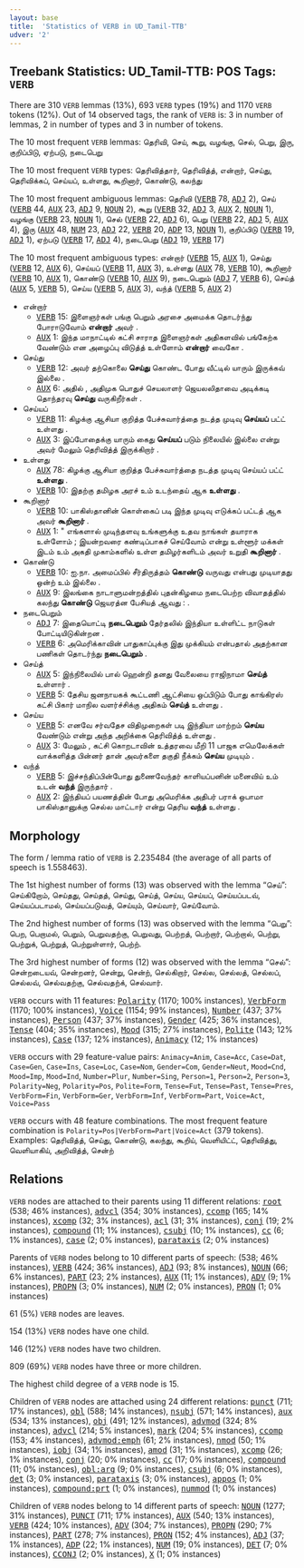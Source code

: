 ```yaml
---
layout: base
title:  'Statistics of VERB in UD_Tamil-TTB'
udver: '2'
---
```


## Treebank Statistics: UD_Tamil-TTB: POS Tags: `VERB`

There are 310 `VERB` lemmas (13%), 693 `VERB` types (19%) and 1170 `VERB` tokens (12%).
Out of 14 observed tags, the rank of `VERB` is: 3 in number of lemmas, 2 in number of types and 3 in number of tokens.

The 10 most frequent `VERB` lemmas: தெரிவி, செய், கூறு, வழங்கு, செல், பெறு, இரு, குறிப்பிடு, ஏற்படு, நடைபெறு

The 10 most frequent `VERB` types:  தெரிவித்தார், தெரிவித்த், என்றார், செய்து, தெரிவிக்கப், செய்யப், உள்ளது, கூறினார், கொண்டு, கலந்து

The 10 most frequent ambiguous lemmas: தெரிவி (<tt><a href="ta_ttb-pos-VERB.html">VERB</a></tt> 78, <tt><a href="ta_ttb-pos-ADJ.html">ADJ</a></tt> 2), செய் (<tt><a href="ta_ttb-pos-VERB.html">VERB</a></tt> 44, <tt><a href="ta_ttb-pos-AUX.html">AUX</a></tt> 23, <tt><a href="ta_ttb-pos-ADJ.html">ADJ</a></tt> 9, <tt><a href="ta_ttb-pos-NOUN.html">NOUN</a></tt> 2), கூறு (<tt><a href="ta_ttb-pos-VERB.html">VERB</a></tt> 32, <tt><a href="ta_ttb-pos-ADJ.html">ADJ</a></tt> 3, <tt><a href="ta_ttb-pos-AUX.html">AUX</a></tt> 2, <tt><a href="ta_ttb-pos-NOUN.html">NOUN</a></tt> 1), வழங்கு (<tt><a href="ta_ttb-pos-VERB.html">VERB</a></tt> 23, <tt><a href="ta_ttb-pos-NOUN.html">NOUN</a></tt> 1), செல் (<tt><a href="ta_ttb-pos-VERB.html">VERB</a></tt> 22, <tt><a href="ta_ttb-pos-ADJ.html">ADJ</a></tt> 6), பெறு (<tt><a href="ta_ttb-pos-VERB.html">VERB</a></tt> 22, <tt><a href="ta_ttb-pos-ADJ.html">ADJ</a></tt> 5, <tt><a href="ta_ttb-pos-AUX.html">AUX</a></tt> 4), இரு (<tt><a href="ta_ttb-pos-AUX.html">AUX</a></tt> 48, <tt><a href="ta_ttb-pos-NUM.html">NUM</a></tt> 23, <tt><a href="ta_ttb-pos-ADJ.html">ADJ</a></tt> 22, <tt><a href="ta_ttb-pos-VERB.html">VERB</a></tt> 20, <tt><a href="ta_ttb-pos-ADP.html">ADP</a></tt> 13, <tt><a href="ta_ttb-pos-NOUN.html">NOUN</a></tt> 1), குறிப்பிடு (<tt><a href="ta_ttb-pos-VERB.html">VERB</a></tt> 19, <tt><a href="ta_ttb-pos-ADJ.html">ADJ</a></tt> 1), ஏற்படு (<tt><a href="ta_ttb-pos-VERB.html">VERB</a></tt> 17, <tt><a href="ta_ttb-pos-ADJ.html">ADJ</a></tt> 4), நடைபெறு (<tt><a href="ta_ttb-pos-ADJ.html">ADJ</a></tt> 19, <tt><a href="ta_ttb-pos-VERB.html">VERB</a></tt> 17)

The 10 most frequent ambiguous types:  என்றார் (<tt><a href="ta_ttb-pos-VERB.html">VERB</a></tt> 15, <tt><a href="ta_ttb-pos-AUX.html">AUX</a></tt> 1), செய்து (<tt><a href="ta_ttb-pos-VERB.html">VERB</a></tt> 12, <tt><a href="ta_ttb-pos-AUX.html">AUX</a></tt> 6), செய்யப் (<tt><a href="ta_ttb-pos-VERB.html">VERB</a></tt> 11, <tt><a href="ta_ttb-pos-AUX.html">AUX</a></tt> 3), உள்ளது (<tt><a href="ta_ttb-pos-AUX.html">AUX</a></tt> 78, <tt><a href="ta_ttb-pos-VERB.html">VERB</a></tt> 10), கூறினார் (<tt><a href="ta_ttb-pos-VERB.html">VERB</a></tt> 10, <tt><a href="ta_ttb-pos-AUX.html">AUX</a></tt> 1), கொண்டு (<tt><a href="ta_ttb-pos-VERB.html">VERB</a></tt> 10, <tt><a href="ta_ttb-pos-AUX.html">AUX</a></tt> 9), நடைபெறும் (<tt><a href="ta_ttb-pos-ADJ.html">ADJ</a></tt> 7, <tt><a href="ta_ttb-pos-VERB.html">VERB</a></tt> 6), செய்த் (<tt><a href="ta_ttb-pos-AUX.html">AUX</a></tt> 5, <tt><a href="ta_ttb-pos-VERB.html">VERB</a></tt> 5), செய்ய (<tt><a href="ta_ttb-pos-VERB.html">VERB</a></tt> 5, <tt><a href="ta_ttb-pos-AUX.html">AUX</a></tt> 3), வந்த் (<tt><a href="ta_ttb-pos-VERB.html">VERB</a></tt> 5, <tt><a href="ta_ttb-pos-AUX.html">AUX</a></tt> 2)


* என்றார்
  * <tt><a href="ta_ttb-pos-VERB.html">VERB</a></tt> 15: இளைஞர்கள் பங்கு பெறும் அரசை அமைக்க தொடர்ந்து போராடுவோம் <b>என்றார்</b> அவர் .
  * <tt><a href="ta_ttb-pos-AUX.html">AUX</a></tt> 1: இந்த மாநாட்டில் கட்சி சாராத இளைஞர்கள் அதிகளவில் பங்கேற்க வேண்டும் என அழைப்பு விடுத்த் உள்ளோம் <b>என்றார்</b> வைகோ .
* செய்து
  * <tt><a href="ta_ttb-pos-VERB.html">VERB</a></tt> 12: அவர் தற்கொலை <b>செய்து</b> கொண்ட போது வீட்டில் யாரும் இருக்கவ் இல்லை .
  * <tt><a href="ta_ttb-pos-AUX.html">AUX</a></tt> 6: அதில் , அதிமுக பொதுச் செயலாளர் ஜெயலலிதாவை அடிக்கடி தொந்தரவு <b>செய்து</b> வருகிறீர்கள் .
* செய்யப்
  * <tt><a href="ta_ttb-pos-VERB.html">VERB</a></tt> 11: கிழக்கு ஆசியா குறித்த பேச்சுவார்த்தை நடத்த முடிவு <b>செய்யப்</b> பட்ட் உள்ளது .
  * <tt><a href="ta_ttb-pos-AUX.html">AUX</a></tt> 3: இப்போதைக்கு யாரும் கைது <b>செய்யப்</b> படும் நிலையில் இல்லை என்று அவர் மேலும் தெரிவித்த் இருக்கிறார் .
* உள்ளது
  * <tt><a href="ta_ttb-pos-AUX.html">AUX</a></tt> 78: கிழக்கு ஆசியா குறித்த பேச்சுவார்த்தை நடத்த முடிவு செய்யப் பட்ட் <b>உள்ளது</b> .
  * <tt><a href="ta_ttb-pos-VERB.html">VERB</a></tt> 10: இதற்கு தமிழக அரச் உம் உடந்தைய் ஆக <b>உள்ளது</b> .
* கூறினார்
  * <tt><a href="ta_ttb-pos-VERB.html">VERB</a></tt> 10: பாகிஸ்தானின் கொள்கைப் படி இந்த முடிவு எடுக்கப் பட்டத் ஆக அவர் <b>கூறினார்</b> .
  * <tt><a href="ta_ttb-pos-AUX.html">AUX</a></tt> 1: " எங்களால் முடிந்தளவு உங்களுக்கு உதவ நாங்கள் தயாராக உள்ளோம் ; இயன்றவரை கண்டிப்பாகச் செய்வோம் என்று உள்ளூர் மக்கள் இடம் உம் அகதி முகாம்களில் உள்ள தமிழர்களிடம் அவர் உறுதி <b>கூறினார்</b> .
* கொண்டு
  * <tt><a href="ta_ttb-pos-VERB.html">VERB</a></tt> 10: ஐ.நா. அமைப்பில் சீர்திருத்தம் <b>கொண்டு</b> வருவது என்பது முடியாதது ஒன்ற் உம் இல்லை .
  * <tt><a href="ta_ttb-pos-AUX.html">AUX</a></tt> 9: இலங்கை நாடாளுமன்றத்தில் புதன்கிழமை நடைபெற்ற விவாதத்தில் கலந்து <b>கொண்டு</b> ஜெயரத்ன பேசியத் ஆவது : .
* நடைபெறும்
  * <tt><a href="ta_ttb-pos-ADJ.html">ADJ</a></tt> 7: இதையொட்டி <b>நடைபெறும்</b> தேர்தலில் இந்தியா உள்ளிட்ட நாடுகள் போட்டியிடுகின்றன .
  * <tt><a href="ta_ttb-pos-VERB.html">VERB</a></tt> 6: அமெரிக்காவின் பாதுகாப்புக்கு இது முக்கியம் என்பதால் அதற்கான பணிகள் தொடர்ந்து <b>நடைபெறும்</b> .
* செய்த்
  * <tt><a href="ta_ttb-pos-AUX.html">AUX</a></tt> 5: இந்நிலையில் பால் ஹென்றி தனது வேலையை ராஜிநாமா <b>செய்த்</b> உள்ளார் .
  * <tt><a href="ta_ttb-pos-VERB.html">VERB</a></tt> 5: தேசிய ஜனநாயகக் கூட்டணி ஆட்சியை ஒப்பிடும் போது காங்கிரஸ் கட்சி பிகார் மாநில வளர்ச்சிக்கு அதிகம் <b>செய்த்</b> உள்ளது .
* செய்ய
  * <tt><a href="ta_ttb-pos-VERB.html">VERB</a></tt> 5: எனவே சர்வதேச விதிமுறைகள் படி இந்தியா மாற்றம் <b>செய்ய</b> வேண்டும் என்று அந்த அறிக்கை தெரிவித்த் உள்ளது .
  * <tt><a href="ta_ttb-pos-AUX.html">AUX</a></tt> 3: மேலும் , கட்சி கொறடாவின் உத்தரவை மீறி 11 பாஜக எமெலேக்கள் வாக்களித்த பின்னர் தான் அவர்களை தகுதி நீக்கம் <b>செய்ய</b> முடியும் .
* வந்த்
  * <tt><a href="ta_ttb-pos-VERB.html">VERB</a></tt> 5: இச்சந்திப்பின்போது துணைவேந்தர் காளியப்பனின் மனைவிய் உம் உடன் <b>வந்த்</b> இருந்தார் .
  * <tt><a href="ta_ttb-pos-AUX.html">AUX</a></tt> 2: இந்தியப் பயணத்தின் போது அமெரிக்க அதிபர் பராக் ஒபாமா பாகிஸ்தானுக்கு செல்ல மாட்டார் என்று தெரிய <b>வந்த்</b> உள்ளது .

## Morphology

The form / lemma ratio of `VERB` is 2.235484 (the average of all parts of speech is 1.558463).

The 1st highest number of forms (13) was observed with the lemma “செய்”: செய்கிறோம், செய்தது, செய்தத், செய்து, செய்த், செய்ய, செய்யப், செய்யப்படவ், செய்யப்படாமல், செய்யப்படுவத், செய்யும், செய்வார், செய்வோம்.

The 2nd highest number of forms (13) was observed with the lemma “பெறு”: பெற, பெறாமல், பெறும், பெறுவதற்கு, பெறுவது, பெற்றத், பெற்றார், பெற்றால், பெற்று, பெற்றுக், பெற்றுத், பெற்றுள்ளார், பெற்ற்.

The 3rd highest number of forms (12) was observed with the lemma “செல்”: சென்றடையவ், சென்றனர், சென்று, சென்ற், செல்கிறார், செல்ல, செல்லத், செல்லப், செல்லவ், செல்வதற்கு, செல்வதற்க், செல்வார்.

`VERB` occurs with 11 features: <tt><a href="ta_ttb-feat-Polarity.html">Polarity</a></tt> (1170; 100% instances), <tt><a href="ta_ttb-feat-VerbForm.html">VerbForm</a></tt> (1170; 100% instances), <tt><a href="ta_ttb-feat-Voice.html">Voice</a></tt> (1154; 99% instances), <tt><a href="ta_ttb-feat-Number.html">Number</a></tt> (437; 37% instances), <tt><a href="ta_ttb-feat-Person.html">Person</a></tt> (437; 37% instances), <tt><a href="ta_ttb-feat-Gender.html">Gender</a></tt> (425; 36% instances), <tt><a href="ta_ttb-feat-Tense.html">Tense</a></tt> (404; 35% instances), <tt><a href="ta_ttb-feat-Mood.html">Mood</a></tt> (315; 27% instances), <tt><a href="ta_ttb-feat-Polite.html">Polite</a></tt> (143; 12% instances), <tt><a href="ta_ttb-feat-Case.html">Case</a></tt> (137; 12% instances), <tt><a href="ta_ttb-feat-Animacy.html">Animacy</a></tt> (12; 1% instances)

`VERB` occurs with 29 feature-value pairs: `Animacy=Anim`, `Case=Acc`, `Case=Dat`, `Case=Gen`, `Case=Ins`, `Case=Loc`, `Case=Nom`, `Gender=Com`, `Gender=Neut`, `Mood=Cnd`, `Mood=Imp`, `Mood=Ind`, `Number=Plur`, `Number=Sing`, `Person=1`, `Person=2`, `Person=3`, `Polarity=Neg`, `Polarity=Pos`, `Polite=Form`, `Tense=Fut`, `Tense=Past`, `Tense=Pres`, `VerbForm=Fin`, `VerbForm=Ger`, `VerbForm=Inf`, `VerbForm=Part`, `Voice=Act`, `Voice=Pass`

`VERB` occurs with 48 feature combinations.
The most frequent feature combination is `Polarity=Pos|VerbForm=Part|Voice=Act` (379 tokens).
Examples: தெரிவித்த், செய்து, கொண்டு, கலந்து, கூறிய், வெளியிட்ட், தெரிவித்து, வெளியாகிய், அறிவித்த், சென்ற்


## Relations

`VERB` nodes are attached to their parents using 11 different relations: <tt><a href="ta_ttb-dep-root.html">root</a></tt> (538; 46% instances), <tt><a href="ta_ttb-dep-advcl.html">advcl</a></tt> (354; 30% instances), <tt><a href="ta_ttb-dep-ccomp.html">ccomp</a></tt> (165; 14% instances), <tt><a href="ta_ttb-dep-xcomp.html">xcomp</a></tt> (32; 3% instances), <tt><a href="ta_ttb-dep-acl.html">acl</a></tt> (31; 3% instances), <tt><a href="ta_ttb-dep-conj.html">conj</a></tt> (19; 2% instances), <tt><a href="ta_ttb-dep-compound.html">compound</a></tt> (11; 1% instances), <tt><a href="ta_ttb-dep-csubj.html">csubj</a></tt> (10; 1% instances), <tt><a href="ta_ttb-dep-cc.html">cc</a></tt> (6; 1% instances), <tt><a href="ta_ttb-dep-case.html">case</a></tt> (2; 0% instances), <tt><a href="ta_ttb-dep-parataxis.html">parataxis</a></tt> (2; 0% instances)

Parents of `VERB` nodes belong to 10 different parts of speech:  (538; 46% instances), <tt><a href="ta_ttb-pos-VERB.html">VERB</a></tt> (424; 36% instances), <tt><a href="ta_ttb-pos-ADJ.html">ADJ</a></tt> (93; 8% instances), <tt><a href="ta_ttb-pos-NOUN.html">NOUN</a></tt> (66; 6% instances), <tt><a href="ta_ttb-pos-PART.html">PART</a></tt> (23; 2% instances), <tt><a href="ta_ttb-pos-AUX.html">AUX</a></tt> (11; 1% instances), <tt><a href="ta_ttb-pos-ADV.html">ADV</a></tt> (9; 1% instances), <tt><a href="ta_ttb-pos-PROPN.html">PROPN</a></tt> (3; 0% instances), <tt><a href="ta_ttb-pos-NUM.html">NUM</a></tt> (2; 0% instances), <tt><a href="ta_ttb-pos-PRON.html">PRON</a></tt> (1; 0% instances)

61 (5%) `VERB` nodes are leaves.

154 (13%) `VERB` nodes have one child.

146 (12%) `VERB` nodes have two children.

809 (69%) `VERB` nodes have three or more children.

The highest child degree of a `VERB` node is 15.

Children of `VERB` nodes are attached using 24 different relations: <tt><a href="ta_ttb-dep-punct.html">punct</a></tt> (711; 17% instances), <tt><a href="ta_ttb-dep-obl.html">obl</a></tt> (588; 14% instances), <tt><a href="ta_ttb-dep-nsubj.html">nsubj</a></tt> (571; 14% instances), <tt><a href="ta_ttb-dep-aux.html">aux</a></tt> (534; 13% instances), <tt><a href="ta_ttb-dep-obj.html">obj</a></tt> (491; 12% instances), <tt><a href="ta_ttb-dep-advmod.html">advmod</a></tt> (324; 8% instances), <tt><a href="ta_ttb-dep-advcl.html">advcl</a></tt> (214; 5% instances), <tt><a href="ta_ttb-dep-mark.html">mark</a></tt> (204; 5% instances), <tt><a href="ta_ttb-dep-ccomp.html">ccomp</a></tt> (153; 4% instances), <tt><a href="ta_ttb-dep-advmod-emph.html">advmod:emph</a></tt> (61; 2% instances), <tt><a href="ta_ttb-dep-nmod.html">nmod</a></tt> (50; 1% instances), <tt><a href="ta_ttb-dep-iobj.html">iobj</a></tt> (34; 1% instances), <tt><a href="ta_ttb-dep-amod.html">amod</a></tt> (31; 1% instances), <tt><a href="ta_ttb-dep-xcomp.html">xcomp</a></tt> (26; 1% instances), <tt><a href="ta_ttb-dep-conj.html">conj</a></tt> (20; 0% instances), <tt><a href="ta_ttb-dep-cc.html">cc</a></tt> (17; 0% instances), <tt><a href="ta_ttb-dep-compound.html">compound</a></tt> (11; 0% instances), <tt><a href="ta_ttb-dep-obl-arg.html">obl:arg</a></tt> (9; 0% instances), <tt><a href="ta_ttb-dep-csubj.html">csubj</a></tt> (6; 0% instances), <tt><a href="ta_ttb-dep-det.html">det</a></tt> (3; 0% instances), <tt><a href="ta_ttb-dep-parataxis.html">parataxis</a></tt> (3; 0% instances), <tt><a href="ta_ttb-dep-appos.html">appos</a></tt> (1; 0% instances), <tt><a href="ta_ttb-dep-compound-prt.html">compound:prt</a></tt> (1; 0% instances), <tt><a href="ta_ttb-dep-nummod.html">nummod</a></tt> (1; 0% instances)

Children of `VERB` nodes belong to 14 different parts of speech: <tt><a href="ta_ttb-pos-NOUN.html">NOUN</a></tt> (1277; 31% instances), <tt><a href="ta_ttb-pos-PUNCT.html">PUNCT</a></tt> (711; 17% instances), <tt><a href="ta_ttb-pos-AUX.html">AUX</a></tt> (540; 13% instances), <tt><a href="ta_ttb-pos-VERB.html">VERB</a></tt> (424; 10% instances), <tt><a href="ta_ttb-pos-ADV.html">ADV</a></tt> (304; 7% instances), <tt><a href="ta_ttb-pos-PROPN.html">PROPN</a></tt> (290; 7% instances), <tt><a href="ta_ttb-pos-PART.html">PART</a></tt> (278; 7% instances), <tt><a href="ta_ttb-pos-PRON.html">PRON</a></tt> (152; 4% instances), <tt><a href="ta_ttb-pos-ADJ.html">ADJ</a></tt> (37; 1% instances), <tt><a href="ta_ttb-pos-ADP.html">ADP</a></tt> (22; 1% instances), <tt><a href="ta_ttb-pos-NUM.html">NUM</a></tt> (19; 0% instances), <tt><a href="ta_ttb-pos-DET.html">DET</a></tt> (7; 0% instances), <tt><a href="ta_ttb-pos-CCONJ.html">CCONJ</a></tt> (2; 0% instances), <tt><a href="ta_ttb-pos-X.html">X</a></tt> (1; 0% instances)

